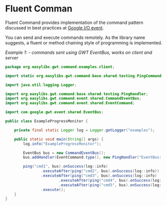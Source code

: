 # Fluent Comman
Fluent Command provides implementation of the command pattern discussed in best practices at [Google I/O event](https://www.youtube.com/watch?v=PDuhR18-EdM). 

You can send and execute commands remotely. As the library name suggests, a fluent or method chaining style of programming is implemented. 

*Example 1: - commands sent using GWT EventBus, works on client and server*
```java
package org.easylibs.gwt.command.examples.client;

import static org.easylibs.gwt.command.base.shared.testing.PingCommand.ping;

import java.util.logging.Logger;

import org.easylibs.gwt.command.base.shared.testing.PingHandler;
import org.easylibs.gwt.command.event.shared.CommandEventBus;
import org.easylibs.gwt.command.event.shared.EventCommand;

import com.google.gwt.event.shared.EventBus;

public class ExampleProgressMonitor {

	private final static Logger log = Logger.getLogger("examples");

	public static void main(String[] args) {
		log.info("ExampleProgressMonitor");

		EventBus bus = new CommandEventBus();
		bus.addHandler(EventCommand.type(), new PingHandler("EventBus: "));

		ping("cmd1", bus).onSuccess(log::info)
				.executeAfter(ping("cmd2", bus).onSuccess(log::info))
				.executeAfter(ping("cmd3", bus).onSuccess(log::info)
						.executeAfter(ping("cmd4", bus).onSuccess(log::info))
						.executeAfter(ping("cmd5", bus).onSuccess(log::info)))
				.execute();
	}
}
```
